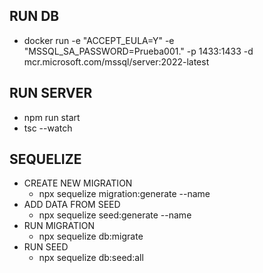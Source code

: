 ## RUN DB
- docker run -e "ACCEPT_EULA=Y" -e "MSSQL_SA_PASSWORD=Prueba001." -p 1433:1433 -d mcr.microsoft.com/mssql/server:2022-latest

## RUN SERVER
- npm run start
- tsc --watch

## SEQUELIZE
- CREATE NEW MIGRATION
  * npx sequelize migration:generate --name <name>
- ADD DATA FROM SEED
  * npx sequelize seed:generate --name <name>
- RUN MIGRATION
  * npx sequelize db:migrate
- RUN SEED
  * npx sequelize db:seed:all
